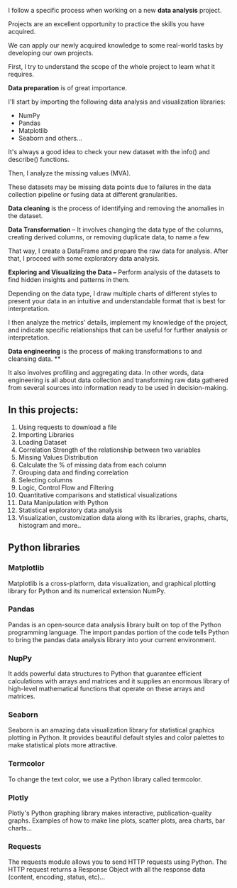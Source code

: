 I follow a specific process when working on a new **data analysis** project.

Projects are an excellent opportunity to practice the skills you have acquired.

We can apply our newly acquired knowledge to some real-world tasks by developing our own projects.

First, I try to understand the scope of the whole project to learn what it requires.

**Data preparation** is of great importance.

I'll start by importing the following data analysis and visualization libraries:

- NumPy
- Pandas
- Matplotlib
- Seaborn and others...

It's always a good idea to check your new dataset with the info() and describe() functions.

Then, I analyze the missing values (MVA).

These datasets may be missing data points due to failures in the data collection pipeline or fusing data at different granularities.

**Data cleaning** is the process of identifying and removing the anomalies in the dataset.

**Data Transformation** – It involves changing the data type of the columns, creating derived columns, or removing duplicate data, to name a few

That way, I create a DataFrame and prepare the raw data for analysis. After that, I proceed with some exploratory data analysis.

**Exploring and Visualizing the Data –** Perform analysis of the datasets to find hidden insights and patterns in them.

Depending on the data type, I draw multiple charts of different styles to present your data in an intuitive and understandable format that is best for interpretation.

I then analyze the metrics' details, implement my knowledge of the project, and indicate specific relationships that can be useful for further analysis or interpretation.

**Data engineering** is the process of making transformations to and cleansing data. **

It also involves profiling and aggregating data. In other words, data engineering is all about data collection and transforming raw data gathered from several sources into information ready to be used in decision-making.

## **In this projects:**

1. Using requests to download a file
2. Importing Libraries
3. Loading Dataset
4. Correlation Strength of the relationship between two variables
5. Missing Values Distribution
6. Calculate the % of missing data from each column
7. Grouping data and finding correlation
8. Selecting columns
9. Logic, Control Flow and Filtering
10. Quantitative comparisons and statistical visualizations
11. Data Manipulation with Python
12. Statistical exploratory data analysis
13. Visualization, customization data along with its libraries, graphs, charts, histogram and more..

## Python libraries

### Matplotlib
Matplotlib is a cross-platform, data visualization, and graphical plotting library for Python and its numerical extension NumPy.

### Pandas
Pandas is an open-source data analysis library built on top of the Python programming language. The import pandas portion of the code tells Python to bring the pandas data analysis library into your current environment.

### NupPy
It adds powerful data structures to Python that guarantee efficient calculations with arrays and matrices and it supplies an enormous library of high-level mathematical functions that operate on these arrays and matrices.

### Seaborn
Seaborn is an amazing data visualization library for statistical graphics plotting in Python. It provides beautiful default styles and color palettes to make statistical plots more attractive.

### Termcolor
To change the text color, we use a Python library called termcolor.

### Plotly
Plotly's Python graphing library makes interactive, publication-quality graphs. Examples of how to make line plots, scatter plots, area charts, bar charts...

### Requests
The requests module allows you to send HTTP requests using Python.
The HTTP request returns a Response Object with all the response data (content, encoding, status, etc)...